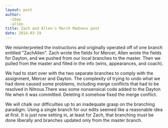 ```yaml
---
layout: post
author: 
  -zbay 
  -allen
title: Zach and Allen's March Madness post
date: 2014-03-19
---
```


We misinterpreted the instructions and originally operated off of one branch entitled "ZachAllen". Zach wrote the fields for Mercer, Allen wrote the 
fields for Dayton, and we pushed from our local branches to the master. Then we pulled from the master and filled in the info 
(wins, appearances, and coach).

We had to start over with the two separate branches to comply with the assignment, Mercer and Dayton. The complexity of trying to undo what we had 
done caused some problems, including merge conflicts that had to be resolved in Nitrous.There was some nonsensical code added to the Dayton file when 
it was committed. Deleting it somehow fixed the merge conflict.

We will chalk our difficulties up to an inadequate grasp on the branching paradigm. Using a single branch for our edits seemed like a reasonable 
idea at first. It is just now setting in, at least for Zach, that branching  must be done liberally and branches updated only from the master branch.